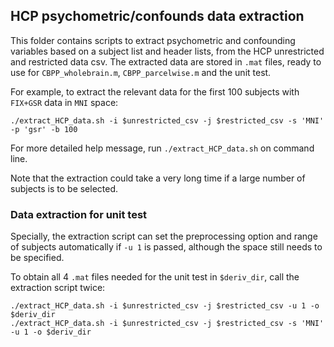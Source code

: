 ## HCP psychometric/confounds data extraction

This folder contains scripts to extract psychometric and confounding variables based on a subject list and header lists, from the HCP unrestricted and restricted data csv. The extracted data are stored in `.mat` files, ready to use for `CBPP_wholebrain.m`, `CBPP_parcelwise.m` and the unit test. 

For example, to extract the relevant data for the first 100 subjects with `FIX+GSR` data in `MNI` space:

```
./extract_HCP_data.sh -i $unrestricted_csv -j $restricted_csv -s 'MNI' -p 'gsr' -b 100
```

For more detailed help message, run `./extract_HCP_data.sh` on command line. 

Note that the extraction could take a very long time if a large number of subjects is to be selected.

### Data extraction for unit test

Specially, the extraction script can set the preprocessing option and range of subjects automatically if `-u 1` is passed, although the space still needs to be specified.

To obtain all 4 `.mat` files needed for the unit test in `$deriv_dir`, call the extraction script twice:

```
./extract_HCP_data.sh -i $unrestricted_csv -j $restricted_csv -u 1 -o $deriv_dir
./extract_HCP_data.sh -i $unrestricted_csv -j $restricted_csv -s 'MNI' -u 1 -o $deriv_dir
```